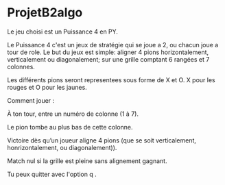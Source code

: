 # ProjetB2algo

Le jeu choisi est un Puissance 4 en PY.

Le Puissance 4 c'est un jeux de stratégie qui se joue a 2, ou chacun joue a tour de role. 
Le but du jeux est simple: aligner 4 pions horizontalement, verticalement ou diagonalement; sur une grille comptant 6 rangées et 7 colonnes.

Les différents pions seront representees sous forme de X et O. X pour les rouges et O pour les jaunes.

Comment jouer :

À ton tour, entre un numéro de colonne (1 à 7).

Le pion tombe au plus bas de cette colonne.

Victoire dès qu’un joueur aligne 4 pions (que se soit verticalement, honrizontalement, ou diagonalement)).

Match nul si la grille est pleine sans alignement gagnant.

Tu peux quitter avec l'option q .